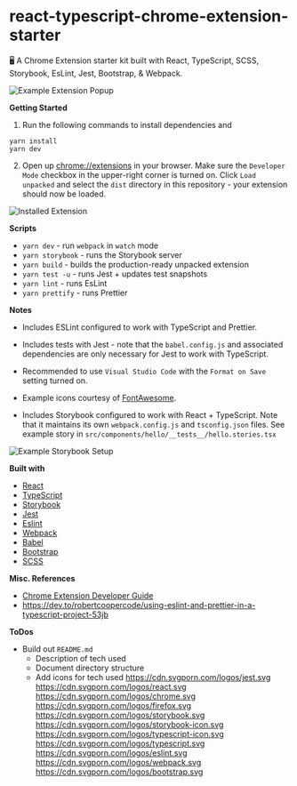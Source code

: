 # react-typescript-chrome-extension-starter

:desktop_computer: A Chrome Extension starter kit built with React, TypeScript, SCSS, Storybook, EsLint, Jest, Bootstrap, &amp; Webpack.

![Example Extension Popup](https://i.imgur.com/Wp37usG.png "Example Extension Popup")

**Getting Started**

1. Run the following commands to install dependencies and

```
yarn install
yarn dev
```

2. Open up [chrome://extensions](chrome://extensions) in your browser. Make sure the `Developer Mode` checkbox in the upper-right corner is turned on. Click `Load unpacked` and select the `dist` directory in this repository - your extension should now be loaded.

![Installed Extension](https://i.imgur.com/ORuHbDR.png "Installed Extension")

**Scripts**

-   `yarn dev` - run `webpack` in `watch` mode
-   `yarn storybook` - runs the Storybook server
-   `yarn build` - builds the production-ready unpacked extension
-   `yarn test -u` - runs Jest + updates test snapshots
-   `yarn lint` - runs EsLint
-   `yarn prettify` - runs Prettier

**Notes**

-   Includes ESLint configured to work with TypeScript and Prettier.

-   Includes tests with Jest - note that the `babel.config.js` and associated dependencies are only necessary for Jest to work with TypeScript.

-   Recommended to use `Visual Studio Code` with the `Format on Save` setting turned on.

-   Example icons courtesy of [FontAwesome](https://fontawesome.com).

-   Includes Storybook configured to work with React + TypeScript. Note that it maintains its own `webpack.config.js` and `tsconfig.json` files. See example story in `src/components/hello/__tests__/hello.stories.tsx`

![Example Storybook Setup](https://i.imgur.com/ER0WHtY.png "Example Storybook Setup")

**Built with**

-   [React](https://reactjs.org)
-   [TypeScript](https://www.typescriptlang.org/)
-   [Storybook](https://storybook.js.org/)
-   [Jest](https://jestjs.io)
-   [Eslint](https://eslint.org/)
-   [Webpack](https://webpack.js.org/)
-   [Babel](https://babeljs.io/)
-   [Bootstrap](https://getbootstrap.com)
-   [SCSS](https://sass-lang.com/)

**Misc. References**

-   [Chrome Extension Developer Guide](https://developer.chrome.com/extensions/devguide)
-   https://dev.to/robertcoopercode/using-eslint-and-prettier-in-a-typescript-project-53jb

**ToDos**

-   Build out `README.md`
    -   Description of tech used
    -   Document directory structure
    -   Add icons for tech used
        https://cdn.svgporn.com/logos/jest.svg
        https://cdn.svgporn.com/logos/react.svg
        https://cdn.svgporn.com/logos/chrome.svg
        https://cdn.svgporn.com/logos/firefox.svg
        https://cdn.svgporn.com/logos/storybook.svg
        https://cdn.svgporn.com/logos/storybook-icon.svg
        https://cdn.svgporn.com/logos/typescript-icon.svg
        https://cdn.svgporn.com/logos/typescript.svg
        https://cdn.svgporn.com/logos/eslint.svg
        https://cdn.svgporn.com/logos/webpack.svg
        https://cdn.svgporn.com/logos/bootstrap.svg
